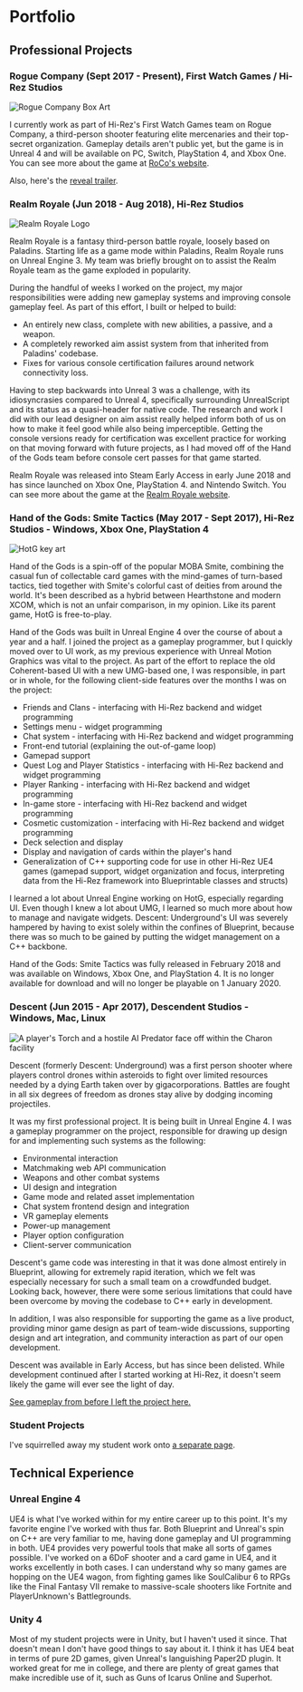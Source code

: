 # Portfolio

## Professional Projects

### Rogue Company (Sept 2017 - Present), First Watch Games / Hi-Rez Studios

![Rogue Company Box Art](/images/RoCoBoxArt.png)

I currently work as part of Hi-Rez's First Watch Games team on Rogue Company, a third-person shooter featuring elite mercenaries and their top-secret organization.  Gameplay details aren't public yet, but the game is in Unreal 4 and will be available on PC, Switch, PlayStation 4, and Xbox One.  You can see more about the game at [RoCo's website](https://www.roguecompany.com).

Also, here's the [reveal trailer](https://www.youtube.com/watch?v=ybR34uYuLr0).

### Realm Royale (Jun 2018 - Aug 2018), Hi-Rez Studios

![Realm Royale Logo](/images/RealmLogo.png)

Realm Royale is a fantasy third-person battle royale, loosely based on Paladins.  Starting life as a game mode within Paladins, Realm Royale runs on Unreal Engine 3.  My team was briefly brought on to assist the Realm Royale team as the game exploded in popularity.

During the handful of weeks I worked on the project, my major responsibilities were adding new gameplay systems and improving console gameplay feel.  As part of this effort, I built or helped to build:

* An entirely new class, complete with new abilities, a passive, and a weapon.
* A completely reworked aim assist system from that inherited from Paladins' codebase.
* Fixes for various console certification failures around network connectivity loss.

Having to step backwards into Unreal 3 was a challenge, with its idiosyncrasies compared to Unreal 4, specifically surrounding UnrealScript and its status as a quasi-header for native code.  The research and work I did with our lead designer on aim assist really helped inform both of us on how to make it feel good while also being imperceptible.  Getting the console versions ready for certification was excellent practice for working on that moving forward with future projects, as I had moved off of the Hand of the Gods team before console cert passes for that game started.

Realm Royale was released into Steam Early Access in early June 2018 and has since launched on Xbox One, PlayStation 4. and Nintendo Switch.  You can see more about the game at the [Realm Royale website](https://www.realmroyale.com/).

### Hand of the Gods: Smite Tactics (May 2017 - Sept 2017), Hi-Rez Studios - Windows, Xbox One, PlayStation 4
![HotG key art](/images/HotGSplash.png)

Hand of the Gods is a spin-off of the popular MOBA Smite, combining the casual fun of collectable card games with the mind-games of turn-based tactics, tied together with Smite's colorful cast of deities from around the world.  It's been described as a hybrid between Hearthstone and modern XCOM, which is not an unfair comparison, in my opinion.  Like its parent game, HotG is free-to-play.

Hand of the Gods was built in Unreal Engine 4 over the course of about a year and a half.  I joined the project as a gameplay programmer, but I quickly moved over to UI work, as my previous experience with Unreal Motion Graphics was vital to the project.  As part of the effort to replace the old Coherent-based UI with a new UMG-based one, I was responsible, in part or in whole, for the following client-side features over the months I was on the project:

* Friends and Clans - interfacing with Hi-Rez backend and widget programming
* Settings menu - widget programming
* Chat system - interfacing with Hi-Rez backend and widget programming
* Front-end tutorial (explaining the out-of-game loop)
* Gamepad support
* Quest Log and Player Statistics - interfacing with Hi-Rez backend and widget programming
* Player Ranking - interfacing with Hi-Rez backend and widget programming
* In-game store - interfacing with Hi-Rez backend and widget programming
* Cosmetic customization - interfacing with Hi-Rez backend and widget programming
* Deck selection and display
* Display and navigation of cards within the player's hand
* Generalization of C++ supporting code for use in other Hi-Rez UE4 games (gamepad support, widget organization and focus, interpreting data from the Hi-Rez framework into Blueprintable classes and structs)

I learned a lot about Unreal Engine working on HotG, especially regarding UI.  Even though I knew a lot about UMG, I learned so much more about how to manage and navigate widgets.  Descent: Underground's UI was severely hampered by having to exist solely within the confines of Blueprint, because there was so much to be gained by putting the widget management on a C++ backbone.

Hand of the Gods: Smite Tactics was fully released in February 2018 and was available on Windows, Xbox One, and PlayStation 4.  It is no longer available for download and will no longer be playable on 1 January 2020.

### Descent (Jun 2015 - Apr 2017), Descendent Studios - Windows, Mac, Linux
![A player's Torch and a hostile AI Predator face off within the Charon facility](/images/DescentAction.jpg)

Descent (formerly Descent: Underground) was a first person shooter where players control drones within asteroids to fight over limited resources needed by a dying Earth taken over by gigacorporations.  Battles are fought in all six degrees of freedom as drones stay alive by dodging incoming projectiles.

It was my first professional project. It is being built in Unreal Engine 4.  I was a gameplay programmer on the project, responsible for drawing up design for and implementing such systems as the following:

* Environmental interaction
* Matchmaking web API communication
* Weapons and other combat systems
* UI design and integration
* Game mode and related asset implementation
* Chat system frontend design and integration
* VR gameplay elements
* Power-up management
* Player option configuration
* Client-server communication

Descent's game code was interesting in that it was done almost entirely in Blueprint, allowing for extremely rapid iteration, which we felt was especially necessary for such a small team on a crowdfunded budget.  Looking back, however, there were some serious limitations that could have been overcome by moving the codebase to C++ early in development.

In addition, I was also responsible for supporting the game as a live product, providing minor game design as part of team-wide discussions, supporting design and art integration, and community interaction as part of our open development.

Descent was available in Early Access, but has since been delisted.  While development continued after I started working at Hi-Rez, it doesn't seem likely the game will ever see the light of day.

[See gameplay from before I left the project here.](https://www.youtube.com/watch?v=MiGZi3fufEA)

### Student Projects
I've squirrelled away my student work onto [a separate page](/studentportfolio).

## Technical Experience  

### Unreal Engine 4
UE4 is what I've worked within for my entire career up to this point.  It's my favorite engine I've worked with thus far.  Both Blueprint and Unreal's spin on C++ are very familiar to me, having done gameplay and UI programming in both.  UE4 provides very powerful tools that make all sorts of games possible.  I've worked on a 6DoF shooter and a card game in UE4, and it works excellently in both cases.  I can understand why so many games are hopping on the UE4 wagon, from fighting games like SoulCalibur 6 to RPGs like the Final Fantasy VII remake to massive-scale shooters like Fortnite and PlayerUnknown's Battlegrounds.

### Unity 4
Most of my student projects were in Unity, but I haven't used it since.  That doesn't mean I don't have good things to say about it.  I think it has UE4 beat in terms of pure 2D games, given Unreal's languishing Paper2D plugin.  It worked great for me in college, and there are plenty of great games that make incredible use of it, such as Guns of Icarus Online and Superhot.